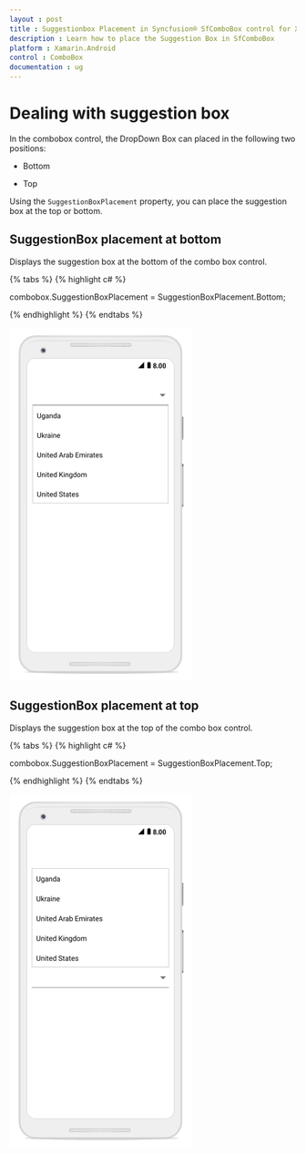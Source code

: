 ```yaml
---
layout : post
title : Suggestionbox Placement in Syncfusion® SfComboBox control for Xamarin.Android
description : Learn how to place the Suggestion Box in SfComboBox
platform : Xamarin.Android 
control : ComboBox
documentation : ug
---
```


# Dealing with suggestion box 
In the combobox control, the DropDown Box can placed in the following two positions:

* Bottom 

* Top 

Using the `SuggestionBoxPlacement` property, you can place the suggestion box at the top or bottom. 

## SuggestionBox placement at bottom

Displays the suggestion box at the bottom of the combo box control. 
 
{% tabs %}
{% highlight c# %}

combobox.SuggestionBoxPlacement = SuggestionBoxPlacement.Bottom; 
 
{% endhighlight %}
{% endtabs %}

![Bottom placement of suggestin box.](images/bottom.png)

## SuggestionBox placement at top

Displays the suggestion box at the top of the combo box control. 
 
{% tabs %}
{% highlight c# %}

combobox.SuggestionBoxPlacement = SuggestionBoxPlacement.Top; 
 
{% endhighlight %}
{% endtabs %}

![Suggetion box placement at the top.](images/top.png)